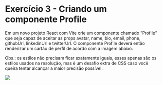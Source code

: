 # Exercício 3 - Criando um componente Profile
Em um novo projeto React com Vite crie um componente chamado “Profile” que seja capaz de aceitar as props avatar, name, bio, email, phone, githubUrl, linkedinUrl e twitterUrl. O componente Profile deverá então renderizar um cartão de perfil de acordo com a imagem abaixo.

Obs.: os estilos não precisam ficar exatamente iguais, esses apenas são os estilos usados na resolução, mas é um desafio extra de CSS caso você queira tentar alcançar a maior precisão possível.

<img src="https://onebitcode.notion.site/image/https%3A%2F%2Fs3-us-west-2.amazonaws.com%2Fsecure.notion-static.com%2F985314f7-32c6-486a-b42e-757b6b480a7c%2FUntitled.png?table=block&id=4c7a6210-fbd2-4a94-a73b-93b6df7be454&spaceId=6e5271d8-2f68-42f5-aa75-5978bbff47fa&width=1420&userId=&cache=v2">